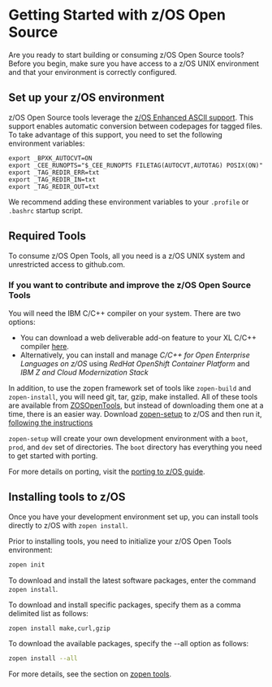 # Getting Started with z/OS Open Source

Are you ready to start building or consuming z/OS Open Source tools? Before you begin, make sure you have access to a z/OS UNIX environment and that your environment is correctly configured.

## Set up your z/OS environment

z/OS Open Source tools leverage the [z/OS Enhanced ASCII support](https://www.ibm.com/docs/en/zos/2.1.0?topic=pages-using-enhanced-ascii). This support enables automatic conversion between codepages for tagged files. To take advantage of this support, you need to set the following environment variables:

```
export _BPXK_AUTOCVT=ON
export _CEE_RUNOPTS="$_CEE_RUNOPTS FILETAG(AUTOCVT,AUTOTAG) POSIX(ON)"
export _TAG_REDIR_ERR=txt
export _TAG_REDIR_IN=txt
export _TAG_REDIR_OUT=txt
```

We recommend adding these environment variables to your `.profile` or `.bashrc` startup script.

## Required Tools

To consume z/OS Open Tools, all you need is a z/OS UNIX system and unrestricted access to github.com.

### If you want to contribute and improve the z/OS Open Source Tools 

You will need the IBM C/C++ compiler on your system. There are two options:
- You can download a web deliverable add-on feature to your XL C/C++ compiler 
[here](https://www.ibm.com/servers/resourcelink/svc00100.nsf/pages/xlCC++V241ForZOsV24).
- Alternatively, you can install and manage _C/C++ for Open Enterprise Languages on z/OS_ using _RedHat OpenShift Container Platform_ and _IBM Z and Cloud Modernization Stack_ 

In addition, to use the zopen framework set of tools like `zopen-build` and `zopen-install`, you will need git, tar, gzip, make installed. All of these tools are available from [ZOSOpenTools](https://github.com/ZOSOpenTools?tab=repositories), but instead of downloading them one at a time, there is an easier way. 
Download [zopen-setup](https://github.com/ZOSOpenTools/meta/releases/tag/v1.0.0) to z/OS and then run it, [following the instructions](https://github.com/ZOSOpenTools/meta/releases/tag/v1.0.0)

`zopen-setup` will create your own development environment with a `boot`, `prod`, and `dev` set of directories. The `boot` directory has everything you need to get started with porting.

For more details on porting, visit the [porting to z/OS guide](Porting.md).

## Installing tools to z/OS

Once you have your development environment set up, you can install tools directly to z/OS with `zopen install`.

Prior to installing tools, you need to initialize your z/OS Open Tools environment:
```bash
zopen init
```

To download and install the latest software packages, enter the command `zopen install`.

To download and install specific packages, specify them as a comma delimited list as follows:
```bash
zopen install make,curl,gzip
```

To download the available packages, specify the --all option as follows:

```bash
zopen install --all
```
For more details, see the section on [zopen tools](zopen.md).
